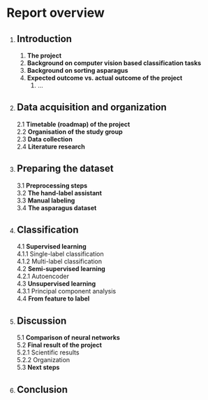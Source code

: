 # Report overview

1.  ## Introduction  
    1.  **The project**  
    2.  **Background on computer vision based classification tasks**  
    3.  **Background on sorting asparagus**  
    4.  **Expected outcome vs. actual outcome of the project**  
        1. ...

2.  ## Data acquisition and organization
    2.1 **Timetable (roadmap) of the project**  
    2.2 **Organisation of the study group**  
    2.3 **Data collection**  
    2.4 **Literature research**  

3.  ## Preparing the dataset
    3.1 **Preprocessing steps**  
    3.2 **The hand-label assistant**  
    3.3 **Manual labeling**  
    3.4 **The asparagus dataset**  

4.  ## Classification
    4.1 **Supervised learning**  
        4.1.1 Single-label classification  
        4.1.2 Multi-label classification  
    4.2 **Semi-supervised learning**  
        4.2.1 Autoencoder  
    4.3 **Unsupervised learning**  
        4.3.1 Principal component analysis  
    4.4 **From feature to label**  

5.  ## Discussion
    5.1 **Comparison of neural networks**  
    5.2 **Final result of the project**  
        5.2.1 Scientific results  
        5.2.2 Organization  
    5.3 **Next steps**  

6.  ## Conclusion
